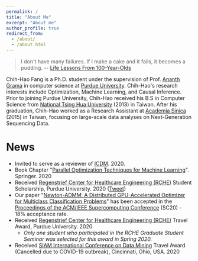 ```yaml
---
permalink: /
title: "About Me"
excerpt: "About me"
author_profile: true
redirect_from: 
  - /about/
  - /about.html
---
```



> I don't have many failures. If I make a cake and it fails, it becomes a pudding. -- [Life Lessons From 100-Year-Olds](https://www.youtube.com/watch?v=9AThycGCakk)


Chih-Hao Fang is a Ph.D. student under the supervision of  Prof. [Ananth Grama](https://www.cs.purdue.edu/people/faculty/ayg) in computer science at [Purdue University](https://www.cs.purdue.edu/). Chih-Hao's research interests include Optimization, Machine Learning, and Causal Inference. Prior to joining Purdue University, Chih-Hao received his B.S in Computer Science from [National Tsing Hua University](http://nthu-en.web.nthu.edu.tw/) (2013) in Taiwan. After his graduation, Chih-Hao worked as a Research Assistant at [Academia Sinica](https://www.sinica.edu.tw/en) (2015) in Taiwan, focusing on large-scale data analyses on Next-Generation Sequencing Data.

News
======
* Invited to serve as a reviewer of [ICDM](http://icdm2020.bigke.org/). 2020.
* Book Chapter "[Parallel Optimization Techniques for Machine Learning](https://link.springer.com/chapter/10.1007/978-3-030-43736-7_13)". Springer. 2020
* Received [Regenstrief Center for Healthcare Engineering (RCHE)](https://www.purdue.edu/discoverypark/rche/index.php) Student Scholarship, Purdue University. 2020 ([Tweet](https://twitter.com/Purdue_RCHE/status/1285289037620744192?s=20))
* Our paper "[Newton-ADMM: A Distributed GPU-Accelerated Optimizer for Multiclass Classification Problems](https://arxiv.org/pdf/1807.07132.pdf)" has been accepted in the [Proceedings of the ACM/IEEE Supercomputing Conference](https://sc20.supercomputing.org/) (SC20) - 18% acceptance rate.
* Received [Regenstrief Center for Healthcare Engineering (RCHE)](https://www.purdue.edu/discoverypark/rche/index.php) Travel Award, Purdue University. 2020 
  * *Only one student who participated in the RCHE Graduate Student Seminar was selected for this award in Spring 2020.*  
* Received [SIAM International Conference on Data Mining]() Travel Award (Cancelled due to COVID-19 outbreak), Cincinnati, Ohio, USA. 2020 


